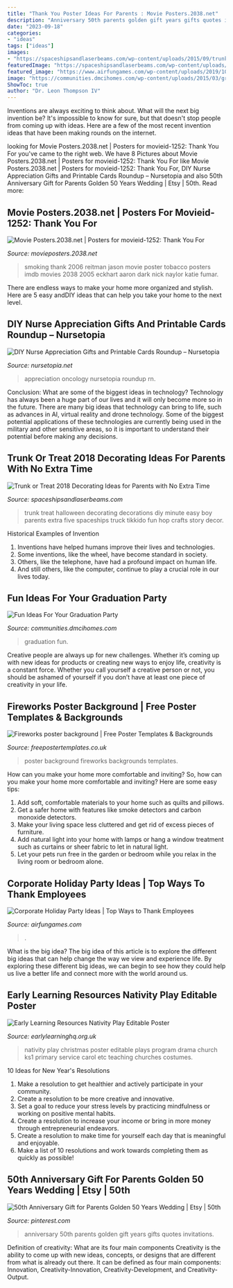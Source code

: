 ```yaml
---
title: "Thank You Poster Ideas For Parents : Movie Posters.2038.net"
description: "Anniversary 50th parents golden gift years gifts quotes invitations"
date: "2023-09-18"
categories:
- "ideas"
tags: ["ideas"]
images:
- "https://spaceshipsandlaserbeams.com/wp-content/uploads/2015/09/trunk-or-treat-cover.jpg"
featuredImage: "https://spaceshipsandlaserbeams.com/wp-content/uploads/2015/09/trunk-or-treat-cover.jpg"
featured_image: "https://www.airfungames.com/wp-content/uploads/2019/10/Corporate-Holiday-Party-Ideas_707.jpg"
image: "https://communities.dmcihomes.com/wp-content/uploads/2015/03/graduation-food-ideas.jpg"
ShowToc: true
author: "Dr. Leon Thompson IV"
---
```



Inventions are always exciting to think about. What will the next big invention be? It's impossible to know for sure, but that doesn't stop people from coming up with ideas. Here are a few of the most recent invention ideas that have been making rounds on the internet.

	

		
looking for Movie Posters.2038.net | Posters for movieid-1252: Thank You For you've came to the right web. We have 8 Pictures about Movie Posters.2038.net | Posters for movieid-1252: Thank You For like Movie Posters.2038.net | Posters for movieid-1252: Thank You For, DIY Nurse Appreciation Gifts and Printable Cards Roundup – Nursetopia and also 50th Anniversary Gift for Parents Golden 50 Years Wedding | Etsy | 50th. Read more:
		
    
## Movie Posters.2038.net | Posters For Movieid-1252: Thank You For

<img loading=lazy src="http://movieposters.2038.net/p/Thank-you-for-Smoking.jpg" onerror="this.onerror=null;this.src='https://tse2.mm.bing.net/th?id=OIP.TNJvVoEkd0tCHPSZbijcygHaLN&amp;pid=15.1';" alt="Movie Posters.2038.net | Posters for movieid-1252: Thank You For">

_Source: movieposters.2038.net_

>smoking thank 2006 reitman jason movie poster tobacco posters imdb movies 2038 2005 eckhart aaron dark nick naylor katie fumar. 

	

There are endless ways to make your home more organized and stylish. Here are 5 easy andDIY ideas that can help you take your home to the next level.

    
## DIY Nurse Appreciation Gifts And Printable Cards Roundup – Nursetopia

<img loading=lazy src="https://nursetopia.net/wp-content/uploads/2012/04/NurseCard1.png" onerror="this.onerror=null;this.src='https://tse1.mm.bing.net/th?id=OIP.BAzC2XY6W63Il4O8DRWYhAHaKV&amp;pid=15.1';" alt="DIY Nurse Appreciation Gifts and Printable Cards Roundup – Nursetopia">

_Source: nursetopia.net_

>appreciation oncology nursetopia roundup rn. 

	

Conclusion: What are some of the biggest ideas in technology?
Technology has always been a huge part of our lives and it will only become more so in the future. There are many big ideas that technology can bring to life, such as advances in AI, virtual reality and drone technology. Some of the biggest potential applications of these technologies are currently being used in the military and other sensitive areas, so it is important to understand their potential before making any decisions.

    
## Trunk Or Treat 2018 Decorating Ideas For Parents With No Extra Time

<img loading=lazy src="https://spaceshipsandlaserbeams.com/wp-content/uploads/2015/09/trunk-or-treat-cover.jpg" onerror="this.onerror=null;this.src='https://tse2.mm.bing.net/th?id=OIP.N8f__zDKjuq1OBI4cqha5gHaLH&amp;pid=15.1';" alt="Trunk or Treat 2018 Decorating Ideas for Parents with No Extra Time">

_Source: spaceshipsandlaserbeams.com_

>trunk treat halloween decorating decorations diy minute easy boy parents extra five spaceships truck tikkido fun hop crafts story decor. 

	

Historical Examples of Invention
1. Inventions have helped humans improve their lives and technologies. 
2. Some inventions, like the wheel, have become standard in society. 
3. Others, like the telephone, have had a profound impact on human life. 
4. And still others, like the computer, continue to play a crucial role in our lives today.

    
## Fun Ideas For Your Graduation Party

<img loading=lazy src="https://communities.dmcihomes.com/wp-content/uploads/2015/03/graduation-food-ideas.jpg" onerror="this.onerror=null;this.src='https://tse3.mm.bing.net/th?id=OIP.UHToK7XT43exBI32VBc7rgHaJ3&amp;pid=15.1';" alt="Fun Ideas For Your Graduation Party">

_Source: communities.dmcihomes.com_

>graduation fun. 

	

Creative people are always up for new challenges. Whether it’s coming up with new ideas for products or creating new ways to enjoy life, creativity is a constant force. Whether you call yourself a creative person or not, you should be ashamed of yourself if you don’t have at least one piece of creativity in your life.

    
## Fireworks Poster Background | Free Poster Templates &amp; Backgrounds

<img loading=lazy src="http://www.freepostertemplates.co.uk/wp-content/previews/poster-background-fireworks.jpg" onerror="this.onerror=null;this.src='https://tse3.mm.bing.net/th?id=OIP.THyvBeUldtmaRpEzmrvRgwHaKd&amp;pid=15.1';" alt="Fireworks poster background | Free Poster Templates &amp; Backgrounds">

_Source: freepostertemplates.co.uk_

>poster background fireworks backgrounds templates. 

	

How can you make your home more comfortable and inviting?
So, how can you make your home more comfortable and inviting? Here are some easy tips: 
1. Add soft, comfortable materials to your home such as quilts and pillows. 
2. Get a safer home with features like smoke detectors and carbon monoxide detectors. 
3. Make your living space less cluttered and get rid of excess pieces of furniture. 
4. Add natural light into your home with lamps or hang a window treatment such as curtains or sheer fabric to let in natural light. 
5. Let your pets run free in the garden or bedroom while you relax in the living room or bedroom alone.

    
## Corporate Holiday Party Ideas | Top Ways To Thank Employees

<img loading=lazy src="https://www.airfungames.com/wp-content/uploads/2019/10/Corporate-Holiday-Party-Ideas_707.jpg" onerror="this.onerror=null;this.src='https://tse1.mm.bing.net/th?id=OIP.-p0zOu9D5nbo3SpdB_bimgHaE3&amp;pid=15.1';" alt="Corporate Holiday Party Ideas | Top Ways to Thank Employees">

_Source: airfungames.com_

>. 

	

What is the big idea?
The big idea of this article is to explore the different big ideas that can help change the way we view and experience life. By exploring these different big ideas, we can begin to see how they could help us live a better life and connect more with the world around us.

    
## Early Learning Resources Nativity Play Editable Poster

<img loading=lazy src="https://www.earlylearninghq.org.uk/wp-content/uploads/2010/10/Nativity-play-prev.jpg" onerror="this.onerror=null;this.src='https://tse1.mm.bing.net/th?id=OIP.6qfJi0FjSW8Fy0Ij5anAXgAAAA&amp;pid=15.1';" alt="Early Learning Resources Nativity Play Editable Poster">

_Source: earlylearninghq.org.uk_

>nativity play christmas poster editable plays program drama church ks1 primary service carol etc teaching churches costumes. 

	

10 Ideas for New Year's Resolutions
1. Make a resolution to get healthier and actively participate in your community. 
2. Create a resolution to be more creative and innovative. 
3. Set a goal to reduce your stress levels by practicing mindfulness or working on positive mental habits. 
4. Create a resolution to increase your income or bring in more money through entrepreneurial endeavors. 
5. Create a resolution to make time for yourself each day that is meaningful and enjoyable. 
6. Make a list of 10 resolutions and work towards completing them as quickly as possible!

    
## 50th Anniversary Gift For Parents Golden 50 Years Wedding | Etsy | 50th

<img loading=lazy src="https://i.pinimg.com/736x/0a/cb/e3/0acbe323c99d7246766558712c0111dd.jpg" onerror="this.onerror=null;this.src='https://tse4.mm.bing.net/th?id=OIP.oC1KJB-czxsZ284en0FvEgHaHC&amp;pid=15.1';" alt="50th Anniversary Gift for Parents Golden 50 Years Wedding | Etsy | 50th">

_Source: pinterest.com_

>anniversary 50th parents golden gift years gifts quotes invitations. 

	

Definition of creativity: What are its four main components
Creativity is the ability to come up with new ideas, concepts, or designs that are different from what is already out there. It can be defined as four main components: Innovation, Creativity-Innovation, Creativity-Development, and Creativity-Output.

